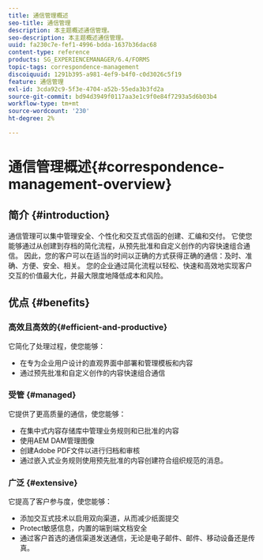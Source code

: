 ```yaml
---
title: 通信管理概述
seo-title: 通信管理
description: 本主题概述通信管理。
seo-description: 本主题概述通信管理。
uuid: fa230c7e-fef1-4996-bdda-1637b36dac68
content-type: reference
products: SG_EXPERIENCEMANAGER/6.4/FORMS
topic-tags: correspondence-management
discoiquuid: 1291b395-a981-4ef9-b4f0-c0d3026c5f19
feature: 通信管理
exl-id: 3cda92c9-5f3e-4704-a52b-55eda3b3fd2a
source-git-commit: bd94d3949f0117aa3e1c9f0e84f7293a5d6b03b4
workflow-type: tm+mt
source-wordcount: '230'
ht-degree: 2%

---
```


# 通信管理概述{#correspondence-management-overview}

## 简介 {#introduction}

通信管理可以集中管理安全、个性化和交互式信函的创建、汇编和交付。 它使您能够通过从创建到存档的简化流程，从预先批准和自定义创作的内容快速组合通信。 因此，您的客户可以在适当的时间以正确的方式获得正确的通信：及时、准确、方便、安全、相关。 您的企业通过简化流程以轻松、快速和高效地实现客户交互的价值最大化，并最大限度地降低成本和风险。

## 优点 {#benefits}

### 高效且高效的{#efficient-and-productive}

它简化了处理过程，使您能够：

* 在专为企业用户设计的直观界面中部署和管理模板和内容
* 通过预先批准和自定义创作的内容快速组合通信

### 受管 {#managed}

它提供了更高质量的通信，使您能够：

* 在集中式内容存储库中管理业务规则和已批准的内容
* 使用AEM DAM管理图像
* 创建Adobe PDF文件以进行归档和审核
* 通过嵌入式业务规则使用预先批准的内容创建符合组织规范的消息。

### 广泛 {#extensive}

它提高了客户参与度，使您能够：

* 添加交互式技术以启用双向渠道，从而减少纸面提交
* Protect敏感信息，内置的端到端文档安全
* 通过客户首选的通信渠道发送通信，无论是电子邮件、邮件、移动设备还是传真。
